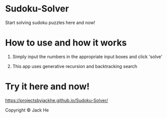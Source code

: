 # Sudoku-Solver

Start solving sudoku puzzles here and now!

# How to use and how it works

1. Simply input the numbers in the appropriate input boxes and click 'solve'

2. This app uses generative recursion and backtracking search 

# Try it here and now!

https://projectsbyjackhe.github.io/Sudoku-Solver/

Copyright © Jack He
